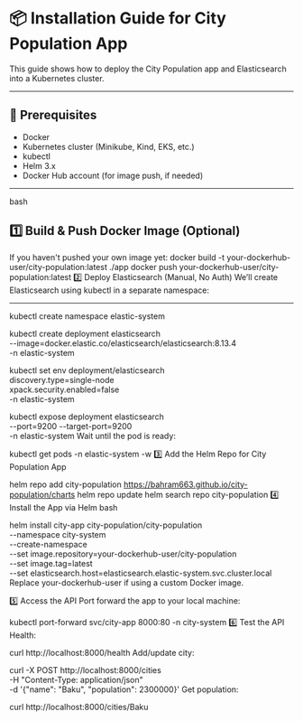 # 📦 Installation Guide for City Population App

This guide shows how to deploy the City Population app and Elasticsearch into a Kubernetes cluster.

---

## 🧱 Prerequisites

- Docker
- Kubernetes cluster (Minikube, Kind, EKS, etc.)
- kubectl
- Helm 3.x
- Docker Hub account (for image push, if needed)

---

bash
## 1️⃣ Build & Push Docker Image (Optional)

If you haven't pushed your own image yet:
docker build -t your-dockerhub-user/city-population:latest ./app
docker push your-dockerhub-user/city-population:latest
2️⃣ Deploy Elasticsearch (Manual, No Auth)
We’ll create Elasticsearch using kubectl in a separate namespace:


---
kubectl create namespace elastic-system

kubectl create deployment elasticsearch \
  --image=docker.elastic.co/elasticsearch/elasticsearch:8.13.4 \
  -n elastic-system

kubectl set env deployment/elasticsearch \
  discovery.type=single-node \
  xpack.security.enabled=false \
  -n elastic-system

kubectl expose deployment elasticsearch \
  --port=9200 --target-port=9200 \
  -n elastic-system
Wait until the pod is ready:



kubectl get pods -n elastic-system -w
3️⃣ Add the Helm Repo for City Population App

helm repo add city-population https://bahram663.github.io/city-population/charts
helm repo update
helm search repo city-population
4️⃣ Install the App via Helm
bash

helm install city-app city-population/city-population \
  --namespace city-system \
  --create-namespace \
  --set image.repository=your-dockerhub-user/city-population \
  --set image.tag=latest \
  --set elasticsearch.host=elasticsearch.elastic-system.svc.cluster.local
Replace your-dockerhub-user if using a custom Docker image.

5️⃣ Access the API
Port forward the app to your local machine:



kubectl port-forward svc/city-app 8000:80 -n city-system
6️⃣ Test the API
Health:



curl http://localhost:8000/health
Add/update city:



curl -X POST http://localhost:8000/cities \
  -H "Content-Type: application/json" \
  -d '{"name": "Baku", "population": 2300000}'
Get population:



curl http://localhost:8000/cities/Baku
